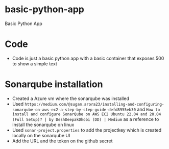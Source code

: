 # basic-python-app
Basic Python App

# Code
- Code is just a basic python app with a basic container that exposes 500 to show a simple text

# Sonarqube installation
- Created a Azure vm where the sonarqube was installed
- Used `https://medium.com/@sugam.arora23/installing-and-configuring-sonarqube-on-aws-ec2-a-step-by-step-guide-defd8955eb30`
and `How to install and configure SonarQube on AWS EC2 Ubuntu 22.04 and 20.04 (Full Setup)? | by DeshDeepakDhobi (DD) | Medium` as a reference to install the sonarqube on linux
- Used `sonar-project.properties` to add the projectkey which is created locally on the sonarqube UI
- Add the URL and the token on the github secret